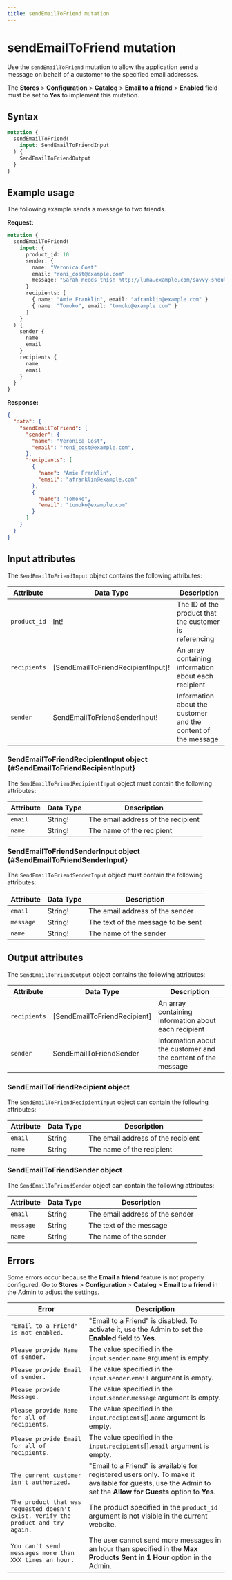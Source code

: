 ```yaml
---
title: sendEmailToFriend mutation
---
```


# sendEmailToFriend mutation

Use the `sendEmailToFriend` mutation to allow the application send a message on behalf of a customer to the specified email addresses.

<InlineAlert variant="info" slots="text" />

The **Stores** > **Configuration** > **Catalog** > **Email to a friend** > **Enabled** field must be set to **Yes** to implement this mutation.

## Syntax

```graphql
mutation {
  sendEmailToFriend(
    input: SendEmailToFriendInput
  ) {
    SendEmailToFriendOutput
  }
}
```

## Example usage

The following example sends a message to two friends.

**Request:**

```graphql
mutation {
  sendEmailToFriend(
    input: {
      product_id: 10
      sender: {
        name: "Veronica Cost"
        email: "roni_cost@example.com"
        message: "Sarah needs this! http://luma.example.com/savvy-shoulder-tote.html"
      }
      recipients: [
        { name: "Amie Franklin", email: "afranklin@example.com" }
        { name: "Tomoko", email: "tomoko@example.com" }
      ]
    }
  ) {
    sender {
      name
      email
    }
    recipients {
      name
      email
    }
  }
}
```

**Response:**

```json
{
  "data": {
    "sendEmailToFriend": {
      "sender": {
        "name": "Veronica Cost",
        "email": "roni_cost@example.com",
      },
      "recipients": [
        {
          "name": "Amie Franklin",
          "email": "afranklin@example.com"
        },
        {
          "name": "Tomoko",
          "email": "tomoko@example.com"
        }
      ]
    }
  }
}
```

## Input attributes

The `SendEmailToFriendInput` object contains the following attributes:

Attribute |  Data Type | Description
--- | --- | ---
`product_id` | Int! | The ID of the product that the customer is referencing
`recipients` | [SendEmailToFriendRecipientInput]! | An array containing information about each recipient
`sender` | SendEmailToFriendSenderInput! | Information about the customer and the content of the message

### SendEmailToFriendRecipientInput object {#SendEmailToFriendRecipientInput}

The `SendEmailToFriendRecipientInput` object must contain the following attributes:

Attribute |  Data Type | Description
--- | --- | ---
`email` | String! | The email address of the recipient
`name` | String! | The name of the recipient

### SendEmailToFriendSenderInput object {#SendEmailToFriendSenderInput}

The `SendEmailToFriendSenderInput` object must contain the following attributes:

Attribute |  Data Type | Description
--- | --- | ---
`email` | String! | The email address of the sender
`message` | String! | The text of the message to be sent
`name` | String! | The name of the sender

## Output attributes

The `SendEmailToFriendOutput` object contains the following attributes:

Attribute |  Data Type | Description
--- | --- | ---
`recipients` | [SendEmailToFriendRecipient] | An array containing information about each recipient
`sender` | SendEmailToFriendSender | Information about the customer and the content of the message

### SendEmailToFriendRecipient object

The `SendEmailToFriendRecipientInput` object can contain the following attributes:

Attribute |  Data Type | Description
--- | --- | ---
`email` | String | The email address of the recipient
`name` | String | The name of the recipient

### SendEmailToFriendSender object

The `SendEmailToFriendSender` object can contain the following attributes:

Attribute |  Data Type | Description
--- | --- | ---
`email` | String | The email address of the sender
`message` | String | The text of the message
`name` | String | The name of the sender

## Errors

Some errors occur because the **Email a friend** feature is not properly configured. Go to **Stores** > **Configuration** > **Catalog** > **Email to a friend** in the Admin to adjust the settings.

Error | Description
--- | ---
`"Email to a Friend" is not enabled.` | "Email to a Friend" is disabled.  To activate it, use the Admin to set the **Enabled** field to **Yes**.
`Please provide Name of sender.` | The value specified in the `input`.`sender`.`name` argument is empty.
`Please provide Email of sender.` | The value specified in the `input`.`sender`.`email` argument is empty.
`Please provide Message.` | The value specified in the `input`.`sender`.`message` argument is empty.
`Please provide Name for all of recipients.` | The value specified in the `input`.`recipients`[].`name` argument is empty.
`Please provide Email for all of recipients.` | The value specified in the `input`.`recipients`[].`email` argument is empty.
`The current customer isn't authorized.` | "Email to a Friend" is available for registered users only. To make it available for guests, use the Admin to set the  **Allow for Guests** option to **Yes**.
`The product that was requested doesn't exist. Verify the product and try again.` | The product specified in the `product_id` argument is not visible in the current website.
`You can't send messages more than XXX times an hour.` | The user cannot send more messages in an hour than specified in the  **Max Products Sent in 1 Hour** option in the Admin.
